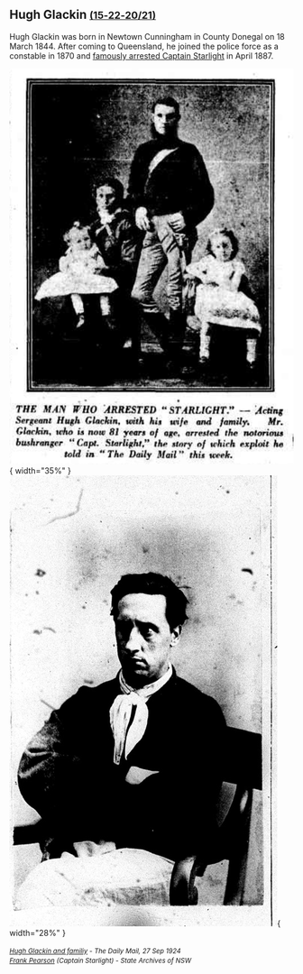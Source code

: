 ## Hugh Glackin <small>[(15‑22‑20/21)](https://brisbane.discovereverafter.com/profile/31820210 "Go to Memorial Information" )</small>

Hugh Glackin was born in Newtown Cunningham in County Donegal on 18 March 1844. After coming to Queensland, he joined the police force as a constable in 1870 and [famously arrested Captain Starlight](https://trove.nla.gov.au/newspaper/article/181459438) in April 1887. 


![Hugh Glackin and family](../assets/hugh-glackin.png){ width="35%" }
![Frank Pearson (Captain Starlight)](../assets/frank-pearson-captain-starlight.jpg){ width="28%" }

*<small>[Hugh Glackin and familiy](https://trove.nla.gov.au/newspaper/article/219446603) - The Daily Mail, 27 Sep 1924</small>* <br>
*<small>[Frank Pearson](https://search.records.nsw.gov.au/permalink/f/1ebnd1l/INDEX2058217) (Captain Starlight) - State Archives of NSW</small>*
